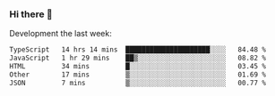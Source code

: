 ### Hi there 👋

Development the last week:
<!--START_SECTION:waka-->

```txt
TypeScript   14 hrs 14 mins  █████████████████████░░░░   84.48 %
JavaScript   1 hr 29 mins    ██▒░░░░░░░░░░░░░░░░░░░░░░   08.82 %
HTML         34 mins         █░░░░░░░░░░░░░░░░░░░░░░░░   03.45 %
Other        17 mins         ▒░░░░░░░░░░░░░░░░░░░░░░░░   01.69 %
JSON         7 mins          ▒░░░░░░░░░░░░░░░░░░░░░░░░   00.77 %
```

<!--END_SECTION:waka-->

<!--
**JASONPANGGO/jasonpanggo** is a ✨ _special_ ✨ repository because its `README.md` (this file) appears on your GitHub profile.

Here are some ideas to get you started:

- 🔭 I’m currently working on ...
- 🌱 I’m currently learning ...
- 👯 I’m looking to collaborate on ...
- 🤔 I’m looking for help with ...
- 💬 Ask me about ...
- 📫 How to reach me: ...
- 😄 Pronouns: ...
- ⚡ Fun fact: ...
-->
